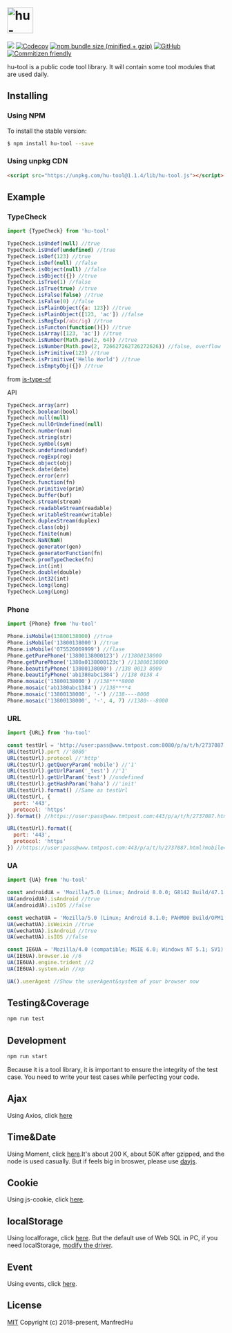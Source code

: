 <h1><a href='https://github.com/ManfredHu/hu-tool'><img src='https://www.manfredhu.com/images/hu-tool.png' height='60' alt='hu-tool Logo' /></a></h1>

[![](https://img.shields.io/travis/ManfredHu/hu-tool.svg?style=flat-square)](https://travis-ci.org/ManfredHu/hu-tool.svg)
[![Codecov](https://img.shields.io/codecov/c/github/ManfredHu/hu-tool.svg?style=flat-square)](https://github.com/ManfredHu/hu-tool)
[![npm bundle size (minified + gzip)](https://img.shields.io/bundlephobia/minzip/react.svg?style=flat-square)](https://www.npmjs.com/package/hu-tool)
[![GitHub](https://img.shields.io/github/license/mashape/apistatus.svg?style=flat-square)](https://github.com/ManfredHu/hu-tool)
[![Commitizen friendly](https://img.shields.io/badge/commitizen-friendly-brightgreen.svg?style=flat-square)](https://github.com/ManfredHu/hu-tool)

hu-tool is a public code tool library.
It will contain some tool modules that are used daily.

## Installing

### Using NPM
To install the stable version:

```bash
$ npm install hu-tool --save
```

### Using unpkg CDN

```html
<script src="https://unpkg.com/hu-tool@1.1.4/lib/hu-tool.js"></script>
```

## Example

### TypeCheck

```js
import {TypeCheck} from 'hu-tool'

TypeCheck.isUndef(null) //true
TypeCheck.isUndef(undefined) //true
TypeCheck.isDef(123) //true
TypeCheck.isDef(null) //false
TypeCheck.isObject(null) //false
TypeCheck.isObject({}) //true
TypeCheck.isTrue(1) //false
TypeCheck.isTrue(true) //true
TypeCheck.isFalse(false) //true
TypeCheck.isFalse(0) //false
TypeCheck.isPlainObject({a: 123}) //true
TypeCheck.isPlainObject([123, 'ac']) //false
TypeCheck.isRegExp(/abc/ig) //true
TypeCheck.isFuncton(function(){}) //true
TypeCheck.isArray([123, 'ac']) //true
TypeCheck.isNumber(Math.pow(2, 64)) //true
TypeCheck.isNumber(Math.pow(2, 726627262726272626)) //false, overflow
TypeCheck.isPrimitive(123) //true
TypeCheck.isPrimitive('Hello World') //true
TypeCheck.isEmptyObj({}) //true
```

from [is-type-of](https://www.npmjs.com/package/is-type-of)

API

```js
TypeCheck.array(arr)
TypeCheck.boolean(bool)
TypeCheck.null(null)
TypeCheck.nullOrUndefined(null)
TypeCheck.number(num)
TypeCheck.string(str)
TypeCheck.symbol(sym)
TypeCheck.undefined(undef)
TypeCheck.regExp(reg)
TypeCheck.object(obj)
TypeCheck.date(date)
TypeCheck.error(err)
TypeCheck.function(fn)
TypeCheck.primitive(prim)
TypeCheck.buffer(buf)
TypeCheck.stream(stream)
TypeCheck.readableStream(readable)
TypeCheck.writableStream(writable)
TypeCheck.duplexStream(duplex)
TypeCheck.class(obj)
TypeCheck.finite(num)
TypeCheck.NaN(NaN)
TypeCheck.generator(gen)
TypeCheck.generatorFunction(fn)
TypeCheck.promTypeChecke(fn)
TypeCheck.int(int)
TypeCheck.double(double)
TypeCheck.int32(int)
TypeCheck.long(long)
TypeCheck.Long(Long)
```

### Phone
```js
import {Phone} from 'hu-tool'

Phone.isMobile(13800138000) //true
Phone.isMobile('13800138000') //true
Phone.isMobile('075526069999') //flase
Phone.getPurePhone('13800138000123') //13800138000
Phone.getPurePhone('1380a0138000123c') //13800138000
Phone.beautifyPhone('13800138000') //138 0013 8000
Phone.beautifyPhone('ab1380abc1384') //138 0138 4
Phone.mosaic('13800138000') //138****8000
Phone.mosaic('ab1380abc1384') //138****4
Phone.mosaic('13800138000', '-') //138----8000
Phone.mosaic('13800138000', '-', 4, 7) //1380---8000
```

### URL
```js
import {URL} from 'hu-tool'

const testUrl = 'http://user:pass@www.tmtpost.com:8080/p/a/t/h/2737087.html?mobile=1&mdebug=1&_test=1#haha=init&lh=1';
URL(testUrl).port //'8080'
URL(testUrl).protocol //'http'
URL(testUrl).getQueryParam('mobile') //'1'
URL(testUrl).getUrlParam('_test') //'1'
URL(testUrl).getUrlParam('test') //undefined
URL(testUrl).getHashParam('haha') //'init'
URL(testUrl).format() //Same as testUrl
URL(testUrl, {
  port: '443',
  protocol: 'https'
}).format() //https://user:pass@www.tmtpost.com:443/p/a/t/h/2737087.html?mobile=1&mdebug=1&_test=1#haha=init&lh=1

URL(testUrl).format({
  port: '443',
  protocol: 'https'
}) //https://user:pass@www.tmtpost.com:443/p/a/t/h/2737087.html?mobile=1&mdebug=1&_test=1#haha=init&lh=1
```

### UA
```js
import {UA} from 'hu-tool'

const androidUA = 'Mozilla/5.0 (Linux; Android 8.0.0; G8142 Build/47.1.A.12.270) AppleWebKit/537.36 (KHTML, like Gecko) Chrome/67.0.3396.87 Mobile Safari/537.36';
UA(androidUA).isAndroid //true
UA(androidUA).isIOS //false

const wechatUA = 'Mozilla/5.0 (Linux; Android 8.1.0; PAHM00 Build/OPM1.171019.026; wv) AppleWebKit/537.36 (KHTML, like Gecko) Version/4.0 Chrome/62.0.3202.84 Mobile Safari/537.36 MicroMessenger/6.7.3.1360(0x26070336) NetType/WIFI Language/zh_CN Process/appbrand2';
UA(wechatUA).isWeixin //true
UA(wechatUA).isAndroid //true
UA(wechatUA).isIOS //false

const IE6UA = 'Mozilla/4.0 (compatible; MSIE 6.0; Windows NT 5.1; SV1)';
UA(IE6UA).browser.ie //6
UA(IE6UA).engine.trident //2
UA(IE6UA).system.win //xp

UA().userAgent //Show the userAgent&system of your browser now
```

## Testing&Coverage

```js
npm run test
```

## Development

```js
npm run start
```

Because it is a tool library, it is important to ensure the integrity of the test case.
You need to write your test cases while perfecting your code.

## Ajax
Using Axios, click [here](https://github.com/axios/axios)

## Time&Date
Using Moment, click [here](http://momentjs.cn/).It's about 200 K, about 50K after gzipped, and the node is used casually.
But if feels big in broswer, please use [dayjs](https://github.com/iamkun/dayjs).

## Cookie
Using js-cookie, click [here](https://www.npmjs.com/package/js-cookie).

## localStorage
Using localforage, click [here](https://github.com/localForage/localForage).
But the default use of Web SQL in PC, if you need localStorage, [modify the driver](https://localforage.github.io/localForage/#settings-api-config).

## Event
Using events, click [here](https://github.com/Gozala/events).

## License
[MIT](http://opensource.org/licenses/MIT)
Copyright (c) 2018-present, ManfredHu
